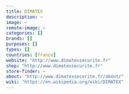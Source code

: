 ```yaml
---
title: DIMATEX
description: ~
image: ~
remote-image: ~
categories: []
brands: []
purposes: []
types: []
countries: [france]
website: "http://www.dimatexsecurite.fr"
shop: "http://www.dimatexsecurite.fr"
store-finder: ~
about: "http://www.dimatexsecurite.fr/about/"
wiki: "https://en.wikipedia.org/wiki/DIMATEX"
---
```


